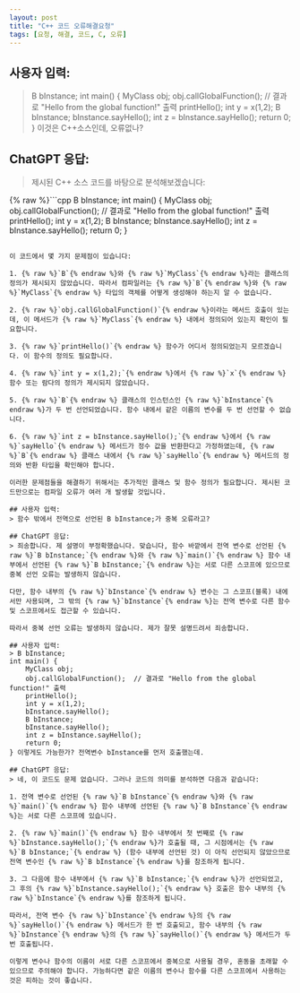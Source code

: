 ```yaml
---
layout: post
title: "C++ 코드 오류해결요청"
tags: [요청, 해결, 코드, C, 오류]
---
```


## 사용자 입력:
> B bInstance;
int main() {
    MyClass obj;
    obj.callGlobalFunction();  // 결과로 "Hello from the global function!" 출력
    printHello();
    int y = x(1,2);
    B bInstance;
    bInstance.sayHello();
    int z = bInstance.sayHello();
    return 0;
} 이것은 C++소스인데, 오류없나?

## ChatGPT 응답:
> 제시된 C++ 소스 코드를 바탕으로 분석해보겠습니다:

{% raw %}```cpp
B bInstance;
int main() {
    MyClass obj;
    obj.callGlobalFunction();  // 결과로 "Hello from the global function!" 출력
    printHello();
    int y = x(1,2);
    B bInstance;
    bInstance.sayHello();
    int z = bInstance.sayHello();
    return 0;
}
```{% endraw %}

이 코드에서 몇 가지 문제점이 있습니다:

1. {% raw %}`B`{% endraw %}와 {% raw %}`MyClass`{% endraw %}라는 클래스의 정의가 제시되지 않았습니다. 따라서 컴파일러는 {% raw %}`B`{% endraw %}와 {% raw %}`MyClass`{% endraw %} 타입의 객체를 어떻게 생성해야 하는지 알 수 없습니다.

2. {% raw %}`obj.callGlobalFunction()`{% endraw %}이라는 메서드 호출이 있는데, 이 메서드가 {% raw %}`MyClass`{% endraw %} 내에서 정의되어 있는지 확인이 필요합니다.

3. {% raw %}`printHello()`{% endraw %} 함수가 어디서 정의되었는지 모르겠습니다. 이 함수의 정의도 필요합니다.

4. {% raw %}`int y = x(1,2);`{% endraw %}에서 {% raw %}`x`{% endraw %} 함수 또는 람다의 정의가 제시되지 않았습니다.

5. {% raw %}`B`{% endraw %} 클래스의 인스턴스인 {% raw %}`bInstance`{% endraw %}가 두 번 선언되었습니다. 함수 내에서 같은 이름의 변수를 두 번 선언할 수 없습니다.

6. {% raw %}`int z = bInstance.sayHello();`{% endraw %}에서 {% raw %}`sayHello`{% endraw %} 메서드가 정수 값을 반환한다고 가정하였는데, {% raw %}`B`{% endraw %} 클래스 내에서 {% raw %}`sayHello`{% endraw %} 메서드의 정의와 반환 타입을 확인해야 합니다.

이러한 문제점들을 해결하기 위해서는 추가적인 클래스 및 함수 정의가 필요합니다. 제시된 코드만으로는 컴파일 오류가 여러 개 발생할 것입니다.

## 사용자 입력:
> 함수 밖에서 전역으로 선언된 B bInstance;가 중복 오류라고?

## ChatGPT 응답:
> 죄송합니다. 제 설명이 부정확했습니다. 맞습니다, 함수 바깥에서 전역 변수로 선언된 {% raw %}`B bInstance;`{% endraw %}와 {% raw %}`main()`{% endraw %} 함수 내부에서 선언된 {% raw %}`B bInstance;`{% endraw %}는 서로 다른 스코프에 있으므로 중복 선언 오류는 발생하지 않습니다.

다만, 함수 내부의 {% raw %}`bInstance`{% endraw %} 변수는 그 스코프(블록) 내에서만 사용되며, 그 밖의 {% raw %}`bInstance`{% endraw %}는 전역 변수로 다른 함수 및 스코프에서도 접근할 수 있습니다.

따라서 중복 선언 오류는 발생하지 않습니다. 제가 잘못 설명드려서 죄송합니다.

## 사용자 입력:
> B bInstance;
int main() {
    MyClass obj;
    obj.callGlobalFunction();  // 결과로 "Hello from the global function!" 출력
    printHello();
    int y = x(1,2);
    bInstance.sayHello();
    B bInstance;
    bInstance.sayHello();
    int z = bInstance.sayHello();
    return 0;
} 이렇게도 가능한가? 전역변수 bInstance를 먼저 호출했는데.

## ChatGPT 응답:
> 네, 이 코드도 문제 없습니다. 그러나 코드의 의미를 분석하면 다음과 같습니다:

1. 전역 변수로 선언된 {% raw %}`B bInstance`{% endraw %}와 {% raw %}`main()`{% endraw %} 함수 내부에 선언된 {% raw %}`B bInstance`{% endraw %}는 서로 다른 스코프에 있습니다. 

2. {% raw %}`main()`{% endraw %} 함수 내부에서 첫 번째로 {% raw %}`bInstance.sayHello();`{% endraw %}가 호출될 때, 그 시점에서는 {% raw %}`B bInstance;`{% endraw %} (함수 내부에 선언된 것) 이 아직 선언되지 않았으므로 전역 변수인 {% raw %}`B bInstance`{% endraw %}를 참조하게 됩니다.

3. 그 다음에 함수 내부에서 {% raw %}`B bInstance;`{% endraw %}가 선언되었고, 그 후의 {% raw %}`bInstance.sayHello();`{% endraw %} 호출은 함수 내부의 {% raw %}`bInstance`{% endraw %}를 참조하게 됩니다.

따라서, 전역 변수 {% raw %}`bInstance`{% endraw %}의 {% raw %}`sayHello()`{% endraw %} 메서드가 한 번 호출되고, 함수 내부의 {% raw %}`bInstance`{% endraw %}의 {% raw %}`sayHello()`{% endraw %} 메서드가 두 번 호출됩니다.

이렇게 변수나 함수의 이름이 서로 다른 스코프에서 중복으로 사용될 경우, 혼동을 초래할 수 있으므로 주의해야 합니다. 가능하다면 같은 이름의 변수나 함수를 다른 스코프에서 사용하는 것은 피하는 것이 좋습니다.

